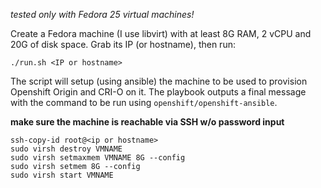 _tested only with Fedora 25 virtual machines!_

Create a Fedora machine (I use libvirt) with at least 8G RAM, 2 vCPU and 20G of
disk space. Grab its IP (or hostname), then run:
```
./run.sh <IP or hostname>
```
The script will setup (using ansible) the machine to be used to provision Openshift
Origin and CRI-O on it. The playbook outputs a final message with the command to
be run using `openshift/openshift-ansible`.

**make sure the machine is reachable via SSH w/o password input**

```
ssh-copy-id root@<ip or hostname>
sudo virsh destroy VMNAME
sudo virsh setmaxmem VMNAME 8G --config
sudo virsh setmem 8G --config
sudo virsh start VMNAME
```

